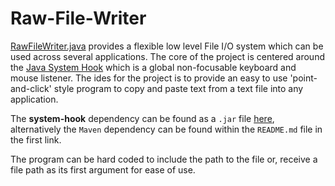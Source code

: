 # Raw-File-Writer

[RawFileWriter.java](https://github.com/RyanMcGrath1/Raw-File-Writer/blob/main/RawFileWriter.java) provides a flexible low level File I/O system which can be used across several applications. The core of the project is centered around the [Java System Hook](https://github.com/kristian/system-hook) which is a global non-focusable keyboard and mouse listener. The ides for the project is to provide an easy to use 'point-and-click' style program to copy and paste text from a text file into any application.

The **system-hook** dependency can be found as a `.jar` file [here](https://github.com/kristian/system-hook/releases), alternatively the `Maven` dependency can be found within the `README.md` file in the first link.

The program can be hard coded to include the path to the file or, receive a file path as its first argument for ease of use. 

